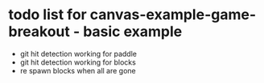 # todo list for canvas-example-game-breakout  - basic example
* git hit detection working for paddle
* git hit detection working for blocks
* re spawn blocks when all are gone
